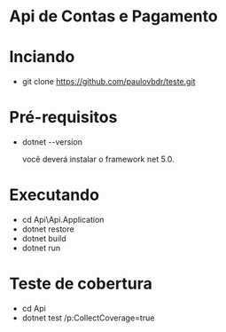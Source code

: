 # Api de Contas e Pagamento

# Inciando
-  git clone https://github.com/paulovbdr/teste.git

# Pré-requisitos
- dotnet --version
  
  você deverá instalar o framework net 5.0.

# Executando
- cd Api\Api.Application
- dotnet restore
- dotnet build
- dotnet run
  
 # Teste de cobertura
 - cd Api
 - dotnet test /p:CollectCoverage=true
